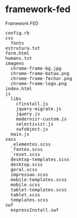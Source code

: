 framework-fed
=============

Framework FED

<pre>
config.rb
css
  fonts
estrutura.txt
form.html
humans.txt
imagens
  chrome-frame-bg.jpg
  chrome-frame-botao.png
  chrome-frame-fechar.png
  chrome-frame-logo.png
index.html
js
  libs
    cfinstall.js
    jquery-migrate.js
    jquery.js
    modernizr-custom.js
    selectivizr.js
    swfobject.js
  main.js
sass
  _elementos.scss
  _fontes.scss
  _reset.scss
  desktop-templates.scss
  desktop.scss
  geral.scss
  impressao.scss
  mobile-templates.scss
  mobile.scss
  tablet-templates.scss
  tablet.scss
  templates.scss
swf
  expressInstall.swf
</pre>